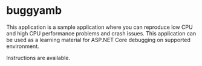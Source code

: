 # buggyamb
This application is a sample application where you can reproduce low CPU and high CPU performance problems and crash issues. This application can be used as a learning material for ASP.NET Core debugging on supported environment.

Instructions are available.
